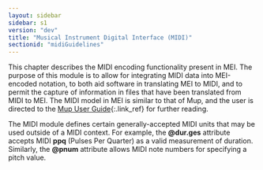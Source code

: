 ```yaml
---
layout: sidebar
sidebar: s1
version: "dev"
title: "Musical Instrument Digital Interface (MIDI)"
sectionid: "midiGuidelines"
---
```


This chapter describes the MIDI encoding functionality present in MEI. The purpose of this module is to allow for integrating MIDI data into MEI-encoded notation, to both aid software in translating MEI to MIDI, and to permit the capture of information in files that have been translated from MIDI to MEI. The MIDI model in MEI is similar to that of Mup, and the user is directed to the [Mup User Guide](http://www.arkkra.com/doc/uguide.ps){:.link_ref} for further reading.

The MIDI module defines certain generally-accepted MIDI units that may be used outside of a MIDI context. For example, the **@dur.ges** attribute accepts MIDI **ppq** (Pulses Per Quarter) as a valid measurement of duration. Similarly, the **@pnum** attribute allows MIDI note numbers for specifying a pitch value.
